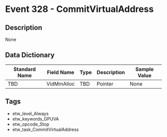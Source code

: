 # Event 328 - CommitVirtualAddress

## Description
None

## Data Dictionary
|Standard Name|Field Name|Type|Description|Sample Value|
|---|---|---|---|---|
|TBD|VidMmAlloc|TBD|Pointer|None|None|

## Tags
* etw_level_Always
* etw_keywords_GPUVA
* etw_opcode_Stop
* etw_task_CommitVirtualAddress
